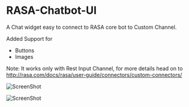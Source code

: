# RASA-Chatbot-UI
A Chat widget easy to connect to RASA core bot to Custom Channel.

Added Support for 
- Buttons
- Images

Note: It works only with Rest Input Channel, for more details head on to http://rasa.com/docs/rasa/user-guide/connectors/custom-connectors/

![ScreenShot](https://github.com/JiteshGaikwad/RASA-Chatbot-UI/blob/master/ui1.PNG)

![ScreenShot](https://github.com/JiteshGaikwad/RASA-Chatbot-UI/blob/master/ui2.PNG)
